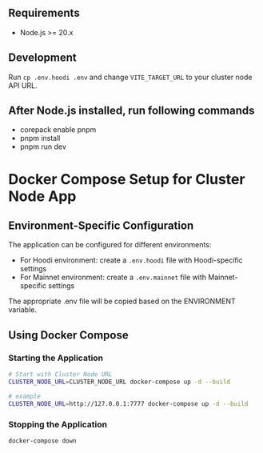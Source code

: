 ## Requirements

- Node.js >= 20.x

## Development

Run `cp .env.hoodi .env` and change `VITE_TARGET_URL` to your cluster node API URL.

## After Node.js installed, run following commands

- corepack enable pnpm
- pnpm install
- pnpm run dev

# Docker Compose Setup for Cluster Node App

## Environment-Specific Configuration

The application can be configured for different environments:

- For Hoodi environment: create a `.env.hoodi` file with Hoodi-specific settings
- For Mainnet environment: create a `.env.mainnet` file with Mainnet-specific settings

The appropriate .env file will be copied based on the ENVIRONMENT variable.

## Using Docker Compose

### Starting the Application

```bash
# Start with Cluster Node URL
CLUSTER_NODE_URL=CLUSTER_NODE_URL docker-compose up -d --build

# example
CLUSTER_NODE_URL=http://127.0.0.1:7777 docker-compose up -d --build
```

### Stopping the Application

```bash
docker-compose down
```
